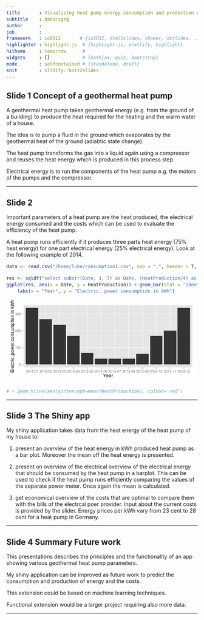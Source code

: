 ```yaml
---
title       : Visualizing heat pump energy consumption and production with Shiny
subtitle    : datscigrg
author      : 
job         : 
framework   : io2012       # {io2012, html5slides, shower, dzslides, ...}
highlighter : highlight.js  # {highlight.js, prettify, highlight}
hitheme     : tomorrow      # 
widgets     : []            # {mathjax, quiz, bootstrap}
mode        : selfcontained # {standalone, draft}
knit        : slidify::knit2slides
---
```

 

## Slide 1 Concept of a geothermal heat pump

A geothermal heat pump takes geothermal energy (e.g. from the ground of a building)
to produce the heat required for the heating and the warm water of a house.

The idea is to pump a fluid in the ground which evaporates by the geothermal heat
of the ground (adiabtic state change). 

The heat pump transforms the gas into a liquid again
using a compressor and reuses the heat energy which is produced in this process step. 

Electrical energy is to run the components of the heat pump e.g. the motors of the pumps and the compressor.

---

## Slide 2
Important parameters of a heat pump are the heat produced, the electrical energy consumed and the costs which can be used to evaluate the efficiency of the heat pump. 

A heat pump runs efficiently if it produces three parts heat energy (75% heat energy) for one part electrical energy (25% electrical energy). Look at the following example of 2014.



```r
data <- read.csv("/home/luke/consumption1.csv", sep = ",", header = T, skip = 1)
```




```r
res <- sqldf("select substr(Date, 1, 7) as Date, (HeatProduction/4) as HeatProduction from data where Date like '2014%' order by Date")
ggplot(res, aes(x = Date, y = HeatProduction)) + geom_bar(stat = "identity") + 
    labs(x = "Year", y = "Electric. power consumption in kWh")
```

![plot of chunk unnamed-chunk-4](figure/unnamed-chunk-4.png) 

```r
# + geom_hline(aes(yintercept=mean(HeatProduction), colour='red')
```



---

## Slide 3 The Shiny app
My shiny application takes data from the heat energy of the heat pump of my house to:

1. present an overview of the heat energy in kWh produced heat pump as a bar plot. Moreover the
mean off the heat energy is presented.

2. present on overview of the electrical overview of the electrical energy that should be consumed by the heat pump in a barplot. This can be used to check if the heat pump runs efficiently comparing the values of the separate power meter. Once again the mean is calculated.

3. get economical overview of the costs that are optimal to compare them with the bills of the electrcal poer provider. Input about the current costs is provided by the slider. Energy prices per kWh vary from 23 cent to 28 cent for a heat pump in Germany.

---

## Slide 4 Summary Future work
This presentations describes the principles and the functionality of an app showing various geothermal heat pump parameters.

My shiny application can be improved as future work to predict the consumption and production of energy and the costs. 

This extension could be based on machine learning techniques.

Functional extension would be a larger project requiring also more data.

---


